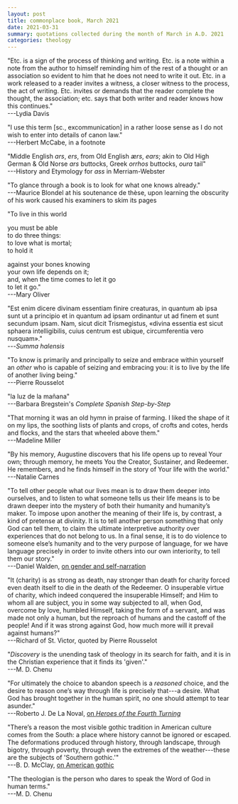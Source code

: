 ```yaml
---
layout: post
title: commonplace book, March 2021
date: 2021-03-31
summary: quotations collected during the month of March in A.D. 2021
categories: theology
---
```


"Etc. is a sign of the process of thinking and writing. Etc. is a note within a note from the author to himself reminding him of the rest of a thought or an association so evident to him that he does not need to write it out. Etc. in a work released to a reader invites a witness, a closer witness to the process, the act of writing. Etc. invites or demands that the reader complete the thought, the association; etc. says that both writer and reader knows how this continues."  
---Lydia Davis

"I use this term [sc., excommunication] in a rather loose sense as I do not wish to enter into details of canon law."  
---Herbert McCabe, in a footnote

"Middle English *ars*, *ers*, from Old English *ærs*, *ears*; akin to Old High German & Old Norse *ars* buttocks, Greek *orrhos* buttocks, *oura* tail"  
---History and Etymology for *ass* in Merriam-Webster

"To glance through a book is to look for what one knows already."  
---Maurice Blondel at his soutenance de thèse, upon learning the obscurity of his work caused his examiners to skim its pages

"To live in this world

you must be able  
to do three things:  
to love what is mortal;  
to hold it

against your bones knowing  
your own life depends on it;  
and, when the time comes to let it go  
to let it go."  
---Mary Oliver

"Est enim dicere divinam essentiam finire creaturas, in quantum ab ipsa sunt ut a principio et in quantum ad ipsam ordinantur ut ad finem et sunt secundum ipsam. Nam, sicut dicit Trismegistus, «divina essentia est sicut sphaera intelligibilis, cuius centrum est ubique, circumferentia vero nusquam»."  
---*Summa halensis*

"To know is primarily and principally to seize and embrace within yourself an *other* who is capable of seizing and embracing you: it is to live by the life of another living being."  
---Pierre Rousselot

"la luz de la mañana"  
---Barbara Bregstein's *Complete Spanish Step-by-Step*

"That morning it was an old hymn in praise of farming. I liked the shape of it on my lips, the soothing lists of plants and crops, of crofts and cotes, herds and flocks, and the stars that wheeled above them."  
---Madeline Miller

"By his memory, Augustine discovers that his life opens up to reveal Your own; through memory, he meets You the Creator, Sustainer, and Redeemer. He remembers, and he finds himself in the story of Your life with the world."  
---Natalie Carnes

"To tell other people what our lives mean is to draw them deeper into ourselves, and to listen to what someone tells us their life means is to be drawn deeper into the mystery of both their humanity and humanity’s maker. To impose upon another the meaning of their life is, by contrast, a kind of pretense at divinity. It is to tell another person something that only God can tell them, to claim the ultimate interpretive authority over experiences that do not belong to us. In a final sense, it is to do violence to someone else’s humanity and to the very purpose of language, for we have language precisely in order to invite others into our own interiority, to tell them our story."  
---Daniel Walden, [on gender and self-narration](https://www.commonwealmagazine.org/gender-sex-and-other-nonsense)

"It (charity) is as strong as death, nay stronger than death for charity forced even death itself to die in the death of the Redeemer. O insuperable virtue of charity, which indeed conquered the insuperable Himself; and Him to whom all are subject, you in some way subjected to all, when God, overcome by love, humbled Himself, taking the form of a servant, and was made not only a human, but the reproach of humans and the castoff of the people! And if it was strong against God, how much more will it prevail against humans?"  
---Richard of St. Victor, quoted by Pierre Rousselot

"*Discovery* is the unending task of theology in its search for faith, and it is in the Christian experience that it finds its 'given'."  
---M. D. Chenu

"For ultimately the choice to abandon speech is a *reasoned* choice, and the desire to reason one’s way through life is precisely that---a desire. What God has brought together in the human spirit, no one should attempt to tear asunder."  
---Roberto J. De La Noval, [on *Heroes of the Fourth Turning*](https://churchlifejournal.nd.edu/articles/the-kids-arent-alt-lite/)

"There’s a reason the most visible gothic tradition in American culture comes from the South: a place where history cannot be ignored or escaped. The deformations produced through history, through landscape, through bigotry, through poverty, through even the extremes of the weather---these are the subjects of 'Southern gothic.'"  
---B. D. McClay, [on American gothic](https://thebaffler.com/latest/american-gothic-mcclay)

"The theologian is the person who dares to speak the Word of God in human terms."  
---M. D. Chenu